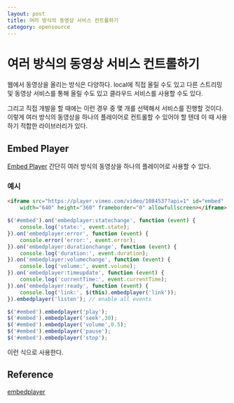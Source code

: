 ```yaml
---
layout: post
title: 여러 방식의 동영상 서비스 컨트롤하기
category: opensource
---
```


# 여러 방식의 동영상 서비스 컨트롤하기

웹에서 동영상을 올리는 방식은 다양하다.
local에 직접 올릴 수도 있고 다른 스트리밍 및 동영상 서비스를 통해 올릴 수도 있고 클라우드 서비스를 사용할 수도 있다. 

그리고 직접 개발을 할 때에는 이런 경우 중 몇 개를 선택해서 서비스를 진행할 것이다.
이렇게 여러 방식의 동영상을 하나의 플레이어로 컨트롤할 수 있어야 할 텐데 이 때 사용하기 적합한 라이브러리가 있다.

## Embed Player

[Embed Player](https://github.com/panzi/embedplayer) 간단히 여러 방식의 동영상을 하나의 플레이어로 사용할 수 있다.

### 예시

```html
<iframe src="https://player.vimeo.com/video/1084537?api=1" id="embed"
	width="640" height="360" frameborder="0" allowfullscreen></iframe>
```

```javascript
$('#embed').on('embedplayer:statechange', function (event) {
	console.log('state:', event.state);
}).on('embedplayer:error', function (event) {
	console.error('error:', event.error);
}).on('embedplayer:durationchange', function (event) {
	console.log('duration:', event.duration);
}).on('embedplayer:volumechange', function (event) {
	console.log('volume:', event.volume);
}).on('embedplayer:timeupdate', function (event) {
	console.log('currentTime:', event.currentTime);
}).on('embedplayer:ready', function (event) {
	console.log('link:', $(this).embedplayer('link'));
}).embedplayer('listen'); // enable all events

$('#embed').embedplayer('play');
$('#embed').embedplayer('seek',30);
$('#embed').embedplayer('volume',0.5);
$('#embed').embedplayer('pause');
$('#embed').embedplayer('stop');
```
이런 식으로 사용한다.

## Reference

[embedplayer](https://github.com/panzi/embedplayer)